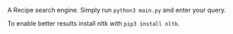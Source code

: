 A Recipe search engine. Simply run `python3 main.py` and enter your query.

To enable better results install nltk with `pip3 install nltk`.
